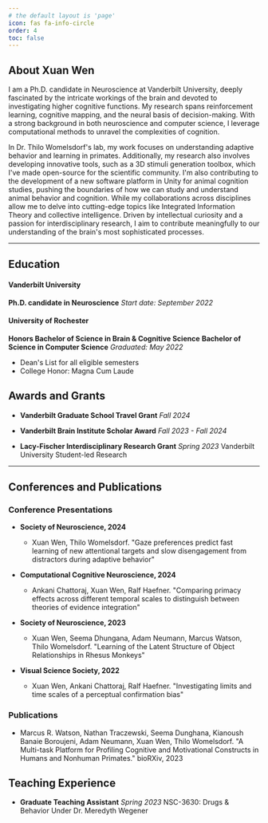 ```yaml
---
# the default layout is 'page'
icon: fas fa-info-circle
order: 4
toc: false
---
```


## About Xuan Wen

I am a Ph.D. candidate in Neuroscience at Vanderbilt University, deeply fascinated by the intricate workings of the brain and devoted to investigating higher cognitive functions. My research spans reinforcement learning, cognitive mapping, and the neural basis of decision-making. With a strong background in both neuroscience and computer science, I leverage computational methods to unravel the complexities of cognition. 

In Dr. Thilo Womelsdorf's lab, my work focuses on understanding adaptive behavior and learning in primates. Additionally, my research also involves developing innovative tools, such as a 3D stimuli generation toolbox, which I've made open-source for the scientific community. I'm also contributing to the development of a new software platform in Unity for animal cognition studies, pushing the boundaries of how we can study and understand animal behavior and cognition. While my collaborations across disciplines allow me to delve into cutting-edge topics like Integrated Information Theory and collective intelligence. Driven by intellectual curiosity and a passion for interdisciplinary research, I aim to contribute meaningfully to our understanding of the brain's most sophisticated processes.

--- 

## Education

#### Vanderbilt University
**Ph.D. candidate in Neuroscience**
*Start date: September 2022*

#### University of Rochester
**Honors Bachelor of Science in Brain & Cognitive Science**
**Bachelor of Science in Computer Science**
*Graduated: May 2022*
- Dean's List for all eligible semesters
- College Honor: Magna Cum Laude

## Awards and Grants

- **Vanderbilt Graduate School Travel Grant**
  *Fall 2024*

- **Vanderbilt Brain Institute Scholar Award**
  *Fall 2023 - Fall 2024*

- **Lacy-Fischer Interdisciplinary Research Grant**
  *Spring 2023*
  Vanderbilt University Student-led Research

---

## Conferences and Publications

### Conference Presentations

- **Society of Neuroscience, 2024**
  - Xuan Wen, Thilo Womelsdorf. "Gaze preferences predict fast learning of new attentional targets and slow disengagement from distractors during adaptive behavior"

- **Computational Cognitive Neuroscience, 2024**
  - Ankani Chattoraj, Xuan Wen, Ralf Haefner. "Comparing primacy effects across different temporal scales to distinguish between theories of evidence integration"

- **Society of Neuroscience, 2023**
  - Xuan Wen, Seema Dhungana, Adam Neumann, Marcus Watson, Thilo Womelsdorf. "Learning of the Latent Structure of Object Relationships in Rhesus Monkeys"

- **Visual Science Society, 2022**
  - Xuan Wen, Ankani Chattoraj, Ralf Haefner. "Investigating limits and time scales of a perceptual confirmation bias"

### Publications

- Marcus R. Watson, Nathan Traczewski, Seema Dunghana, Kianoush Banaie Boroujeni, Adam Neumann, Xuan Wen, Thilo Womelsdorf. "A Multi-task Platform for Profiling Cognitive and Motivational Constructs in Humans and Nonhuman Primates." bioRXiv, 2023


## Teaching Experience

- **Graduate Teaching Assistant**
  *Spring 2023*
  NSC-3630: Drugs & Behavior
  Under Dr. Meredyth Wegener
